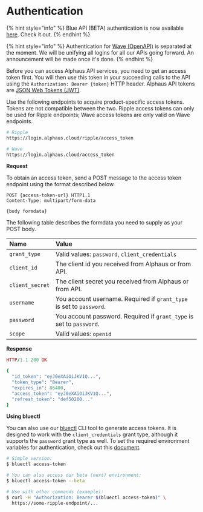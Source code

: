 # Authentication

{% hint style="info" %}
Blue API \(BETA\) authentication is now available [here](https://alphauslabs.github.io/blueapi/authentication/apikey.html). Check it out.
{% endhint %}

{% hint style="info" %}
Authentication for [Wave \(OpenAPI\)](https://docs.alphaus.cloud/v/api-reference/wave-open-api/prerequest) is separated at the moment. We will be unifying all logins for all our APIs going forward. An announcement will be made once it's done.
{% endhint %}

Before you can access Alphaus API services, you need to get an access token first. You will then use this token in your succeeding calls to the API using the `Authorization: Bearer {token}` HTTP header. Alphaus API tokens are [JSON Web Tokens \(JWT\)](https://tools.ietf.org/html/rfc7519).

Use the following endpoints to acquire product-specific access tokens. Tokens are not compatible between the two. Ripple access tokens can only be used for Ripple endpoints; Wave access tokens are only valid on Wave endpoints.

```bash
# Ripple
https://login.alphaus.cloud/ripple/access_token

# Wave
https://login.alphaus.cloud/access_token
```

**Request**

To obtain an access token, send a POST message to the access token endpoint using the format described below.

```http
POST {access-token-url} HTTP1.1
Content-Type: multipart/form-data

{body formdata}
```

The following table describes the formdata you need to supply as your POST body.

| Name | Value |
| :--- | :--- |
| `grant_type` | Valid values: `password`, `client_credentials` |
| `client_id` | The client id you received from Alphaus or from API. |
| `client_secret` | The client secret you received from Alphaus or from API. |
| `username` | You account username. Required if `grant_type` is set to `password`. |
| `password` | You account password. Required if `grant_type` is set to `password`. |
| `scope` | Valid values: `openid` |

**Response**

```ruby
HTTP/1.1 200 OK

{
  "id_token": "eyJ0eXAiOiJKV1Q...",
  "token_type": "Bearer",
  "expires_in": 86400,
  "access_token": "eyJ0eXAiOiJKV1Q...",
  "refresh_token": "def50200..."
}
```

**Using bluectl**

You can also use our [bluectl](https://github.com/alphauslabs/bluectl) CLI tool to generate access tokens. It is designed to work with the `client_credentials` grant type, although it supports the `password` grant type as well. To set the required environment variables for authentication, check out this [document](https://alphauslabs.github.io/blueapi/authentication/apikey.html).

```bash
# Simple version:
$ bluectl access-token

# You can also access our beta (next) environment:
$ bluectl access-token --beta

# Use with other commands (example):
$ curl -H "Authorization: Bearer $(bluectl access-token)" \
  https://some-ripple-endpoint/...
```

